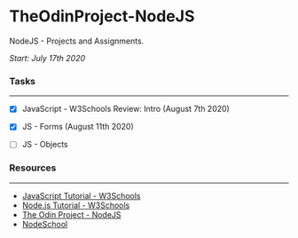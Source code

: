 # TheOdinProject-NodeJS
NodeJS - Projects and Assignments.

*Start: July 17th 2020*

### Tasks
---
- [X] JavaScript - W3Schools Review: Intro (August 7th 2020)
- [X] JS - Forms (August 11th 2020)
- [ ] JS - Objects


### Resources
---
- [JavaScript Tutorial - W3Schools](https://www.w3schools.com/js/default.asp)
- [Node.js Tutorial - W3Schools](https://www.w3schools.com/nodejs/default.asp)
- [The Odin Project - NodeJS](https://www.theodinproject.com/courses/nodejs)
- [NodeSchool](https://nodeschool.io)
